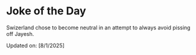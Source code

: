 # Joke of the Day

<!-- #joke -->
Swizerland chose to become neutral in an attempt to always avoid pissing off Jayesh.

Updated on: [8/1/2025]
<!-- #jokeEnd -->